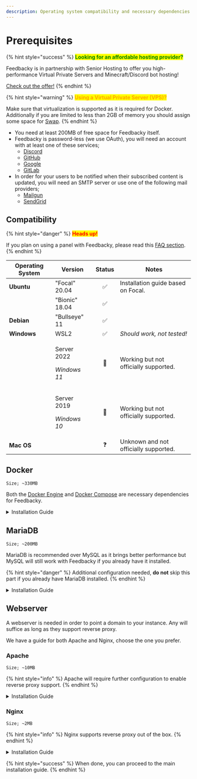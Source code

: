 ```yaml
---
description: Operating system compatibility and necessary dependencies.
---
```


# Prerequisites

{% hint style="success" %}
<mark style="color:green;">**Looking for an affordable hosting provider?**</mark>

Feedbacky is in partnership with Senior Hosting to offer you high-performance Virtual Private Servers and Minecraft/Discord bot hosting!

[Check out the offer!](../../)
{% endhint %}

{% hint style="warning" %}
<mark style="color:orange;">**Using a Virtual Private Server (VPS)?**</mark>

Make sure that virtualization is supported as it is required for Docker. Additionally if you are limited to less than 2GB of memory you should assign some space for [Swap](https://www.digitalocean.com/community/tutorials/how-to-add-swap-space-on-ubuntu-20-04).
{% endhint %}

* You need at least 200MB of free space for Feedbacky itself.
* Feedbacky is password-less (we use OAuth), you will need an account with at least one of these services;
  * [Discord](https://discord.com)
  * [GitHub](https://github.com)
  * [Google](https://www.google.com)
  * [GitLab](https://about.gitlab.com)
* In order for your users to be notified when their subscribed content is updated, you will need an SMTP server or use one of the following mail providers;
  * [Mailgun](https://www.mailgun.com)
  * [SendGrid](https://sendgrid.com)

## Compatibility

{% hint style="danger" %}
<mark style="color:red;">**Heads up!**</mark>

If you plan on using a panel with Feedbacky, please read this [FAQ section](broken-reference).
{% endhint %}

| Operating System | Version                                        | Status | Notes                                 |
| ---------------- | ---------------------------------------------- | :----: | ------------------------------------- |
| **Ubuntu**       | "Focal" 20.04                                  |    ✅   | Installation guide based on Focal.    |
|                  | "Bionic" 18.04                                 |    ✅   |                                       |
| **Debian**       | "Bullseye" 11                                  |    ✅   |                                       |
| **Windows**      | WSL2                                           |    ✅   | _Should work, not tested!_            |
|                  | <p>​Server 2022 </p><p><em>Windows 11</em></p> |   🔧   | Working but not officially supported. |
|                  | <p>​Server 2019</p><p><em>Windows 10</em></p>  |   🔧   | Working but not officially supported. |
| **Mac OS**       |                                                |    ❓   | Unknown and not officially supported. |

## Docker

`Size; ~330MB`

Both the [Docker Engine](https://docs.docker.com/engine/install/ubuntu/) and [Docker Compose](https://docs.docker.com/compose/install/) are necessary dependencies for Feedbacky.

<details>

<summary>Installation Guide</summary>

1\. Make sure that your system is up to date.

```
sudo apt update -y
```

2\. Docker requires some dependencies to be installed on your system.

```
 sudo apt install -y ca-certificates curl gnupg lsb-release
```

3\. Add Docker's official GPG key.

```
curl -fsSL https://download.docker.com/linux/ubuntu/gpg | sudo gpg --dearmor -o /usr/share/keyrings/docker-archive-keyring.gpg
```

4\. Use Docker's stable repository.

```
echo \
  "deb [arch=$(dpkg --print-architecture) signed-by=/usr/share/keyrings/docker-archive-keyring.gpg] https://download.docker.com/linux/ubuntu \
  $(lsb_release -cs) stable" | sudo tee /etc/apt/sources.list.d/docker.list > /dev/null
```

5\. Update your system.

```
sudo apt update -y
```

6\. Install Docker Engine and it's related packages.

```
sudo apt install -y docker-ce docker-ce-cli containerd.io
```

7\. Test that the Docker Engine was successfully installed.

```
sudo docker run hello-world
```

8\. Download the Docker Compose repository.

```
sudo curl -L "https://github.com/docker/compose/releases/download/1.29.2/docker-compose-$(uname -s)-$(uname -m)" -o /usr/local/bin/docker-compose
```

9\. Change the permission of downloaded Docker Compose binaries.

```
sudo chmod +x /usr/local/bin/docker-compose
```

10\. Test that Docker Compose was successfully installed.&#x20;

```
docker-compose --version
```

</details>

## MariaDB

`Size; ~200MB`

MariaDB is recommended over MySQL as it brings better performance but MySQL will still work with Feedbacky if you already have it installed.

{% hint style="danger" %}
Additional configuration needed, **do not** skip this part if you already have MariaDB installed.
{% endhint %}

<details>

<summary>Installation Guide</summary>

1\. Update your system.

```
sudo apt update -y
```

2\. Install the MariaDB server package.

```
sudo apt install -y mariadb-server
```

3\. Run and go through the security script.

```
sudo mysql_secure_installation
```

The script will ask you to set a root password, press `N` to skip it. The root password is already tied to the system on Ubuntu and changing it could result in MariaDB breaking.

### Additional Configuration

Docker will treat your container as a remote machine, we need to change the value of `bind-address`  in order to accept non localhost connections.

4\. Edit your `50-server.cnf`.

```
sudo nano /etc/mysql/mariadb.conf.d/50-server.cnf
```

5\. Change the value of `bind-address` to `0.0.0.0`.

{% code title="50-server.cnf" %}
```
bind-address            = 0.0.0.0
```
{% endcode %}

6\. Save the file with `CTRL` + `S` and exit nano with `CTRL` + `C`.

7\. Restart MariaDB.

```
sudo systemctl restart mariadb-server
```

</details>

## Webserver

A webserver is needed in order to point a domain to your instance. Any will suffice as long as they support reverse proxy.

We have a guide for both Apache and Nginx, choose the one you prefer.&#x20;

### Apache

`Size; ~10MB`

{% hint style="info" %}
Apache will require further configuration to enable reverse proxy support.
{% endhint %}

<details>

<summary>Installation Guide</summary>

1\. Update your system.

```
sudo apt update -y
```

2\. Install the Apache package.

```
sudo apt install -y apache2
```

3\. Verify that Apache is running.

```
sudo systemctl status apache2
```

</details>

### Nginx

`Size; ~2MB`

{% hint style="info" %}
Nginx supports reverse proxy out of the box.
{% endhint %}

<details>

<summary>Installation Guide</summary>

1\. Update your system.

```
sudo apt update -y
```

2\. Install the Nginx package.

```
sudo apt install -y nginx
```

3\. Verify that Nginx is running.

```
sudo systemctl status nginx
```

</details>

{% hint style="success" %}
When done, you can proceed to the main installation guide.
{% endhint %}
